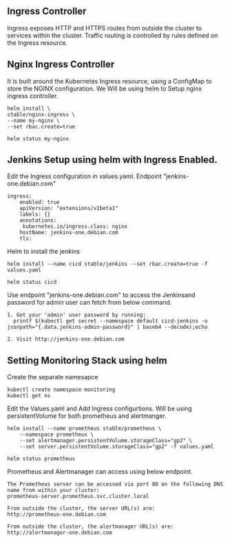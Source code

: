 <h2>Ingress Controller </h2>

Ingress exposes HTTP and HTTPS routes from outside the cluster to services within the cluster. Traffic routing is controlled by rules defined on the Ingress resource.

<h2>Nginx Ingress Controller </h2>

It is built around the Kubernetes Ingress resource, using a ConfigMap to store the NGINX configuration. We Will be using helm to Setup nginx ingress controller.

```
helm install \
stable/nginx-ingress \
--name my-nginx \
--set rbac.create=true

helm status my-nginx 
```

<h2>Jenkins Setup using helm with Ingress Enabled. </h2>

Edit the Ingress configuration in values.yaml. Endpoint "jenkins-one.debian.com"

```
ingress:
    enabled: true
    apiVersion: "extensions/v1beta1"
    labels: {}
    annotations:
     kubernetes.io/ingress.class: nginx
    hostName: jenkins-one.debian.com
    tls:

```

Helm to install the jenkins 

```
helm install --name cicd stable/jenkins --set rbac.create=true -f values.yaml

helm status cicd
``````
Use endpoint "jenkins-one.debian.com" to access the Jenkinsand password for admin user can fetch from below command.

```
1. Get your 'admin' user password by running:
  printf $(kubectl get secret --namespace default cicd-jenkins -o jsonpath="{.data.jenkins-admin-password}" | base64 --decode);echo

2. Visit http://jenkins-one.debian.com
```

<h2>Setting Monitoring Stack using helm </h2>

Create the separate namesapce

```
kubectl create namespace monitoring 
kubectl get ns 
```

Edit the Values.yaml and Add Ingress configurtions. Will be using persistentVolume for both prometheus and alertmanger. 

```
helm install --name prometheus stable/prometheus \
    --namespace prometheus \
    --set alertmanager.persistentVolume.storageClass="gp2" \
    --set server.persistentVolume.storageClass="gp2" -f values.yaml 
    
helm status prometheus
```

Prometheus and Alertmanager can access using below endpoint.
    
```
The Prometheus server can be accessed via port 80 on the following DNS name from within your cluster:
prometheus-server.prometheus.svc.cluster.local

From outside the cluster, the server URL(s) are:
http://prometheus-one.debian.com

From outside the cluster, the alertmanager URL(s) are:
http://alertmanager-one.debian.com

```


